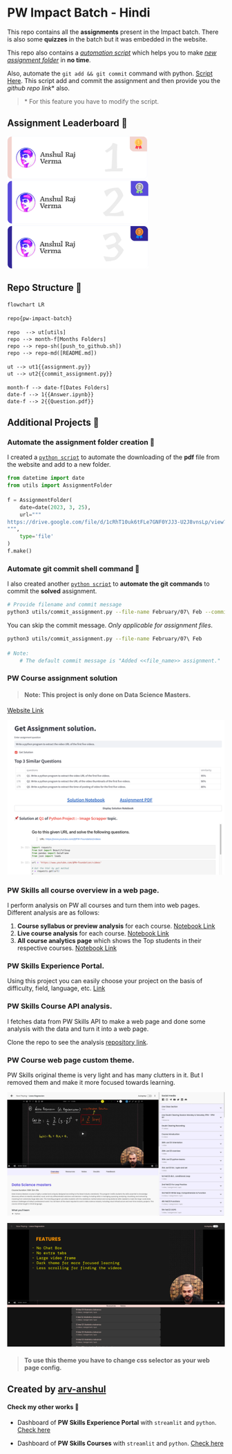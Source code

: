 # PW Impact Batch - Hindi

This repo contains all the **assignments** present in the Impact batch. There is also some **quizzes** in the batch but it was embedded in the website.

This repo also contains a [_automation script_](./utils/assignment.py) which helps you to make [_new assignment folder_](#automate-the-assignment-folder-creation-🤖) in **no time**.

Also, automate the `git add && git commit` command with python. [Script Here](./utils/commit_assignment.py). This script add and commit the assignment and then provide you the _github repo link_\* also.

> \* For this feature you have to modify the script.

## Assignment Leaderboard 🥇

<img src="./img/1.png" height=100>
<img src="./img/2.png" height=100>
<img src="./img/3.png" height=100>

## Repo Structure 📁

```mermaid
flowchart LR

repo{pw-impact-batch}

repo  --> ut[utils]
repo --> month-f[Months Folders]
repo --> repo-sh([push_to_github.sh])
repo --> repo-md([README.md])

ut --> ut1{{assignment.py}}
ut --> ut2{{commit_assignment.py}}

month-f --> date-f[Dates Folders]
date-f --> 1{{Answer.ipynb}}
date-f --> 2{{Question.pdf}}
```

## Additional Projects 📌

### Automate the assignment folder creation 🤖

I created a [`python script`](./utils/assignment.py) to automate the downloading of the **pdf** file from the website and add to a new folder.

```python
from datetime import date
from utils import AssignmentFolder

f = AssignmentFolder(
    date=date(2023, 3, 25),
    url="""
https://drive.google.com/file/d/1cRhT10uk6tFLe7GNF0YJJ3-U2J8vnsLp/view?usp=sharing
""",
    type='file'
)
f.make()
```

### Automate git commit shell command 🤖

I also created another [`python script`](./utils/commit_assignment.py) to **automate the git commands** to commit the **solved** assignment.

```bash
# Provide filename and commit message
python3 utils/commit_assignment.py --file-name February/07\ Feb --commit-message "Added 07 Feb assignment."
```

You can skip the commit message. _Only applicable for assignment files_.

```bash
python3 utils/commit_assignment.py --file-name February/07\ Feb

# Note:
    # The default commit message is "Added <<file_name>> assignment."
```

### PW Course assignment solution

> #### **Note:** This project is only done on **Data Science Masters**.

[Website Link](https://pw-assignment-solution.streamlit.app/)

[![Assignment Solution Web Page](./img/assignment-solution-web-page.png)](https://pw-assignment-solution.streamlit.app/)

### PW Skills all course overview in a web page.

I perform analysis on PW all courses and turn them into web pages. Different analysis are as follows:

1. **Course syllabus or preview analysis** for each course. [Notebook Link](https://github.com/arv-anshul/working-with-pw-api/blob/main/analysis/_course_analysis.ipynb)
2. **Live course analysis** for each course. [Notebook Link](https://github.com/arv-anshul/working-with-pw-api/blob/main/analysis/live_course_analysis.ipynb)
3. **All course analytics page** which shows the Top students in their respective courses. [Notebook Link](https://github.com/arv-anshul/working-with-pw-api/blob/main/analysis/course_analytics.ipynb)

### PW Skills Experience Portal.

Using this project you can easily choose your project on the basis of difficulty, field, language, etc. [Link](https://github.com/arv-anshul/pw-experience-portal)

### PW Skills Course API analysis.

I fetches data from PW Skills API to make a web page and done some analysis with the data and turn it into a web page.

Clone the repo to see the analysis [repository link](https://github.com/arv-anshul/working-with-pw-api).

### PW Course web page custom theme.

PW Skills original theme is very light and has many clutters in it. But I removed them and make it more focused towards learning.

[![Original Theme](./img/pw-skills-org-theme.png)](https://userstyles.world/style/8474/cleaned-pwskills-com)

[![Custom Theme](./img/pw-skills-custom-theme.png)](https://userstyles.world/style/8474/cleaned-pwskills-com)

> #### To use this theme you have to **change css selector** as your web page config.

## Created by [arv-anshul](https://github.com/arv-anshul)

#### Check my other works 📎

- Dashboard of **PW Skills Experience Portal** with `streamlit` and `python`. [Check here](https://github.com/arv-anshul/pw-experience-portal)

- Dashboard of **PW Skills Courses** with `streamlit` and `python`. [Check here](https://github.com/arv-anshul/pw-courses-scrapper-app)
